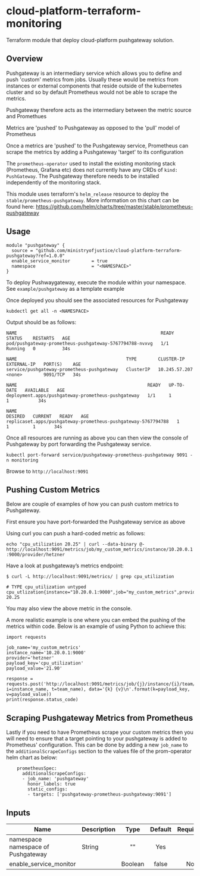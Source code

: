 # cloud-platform-terraform-monitoring

Terraform module that deploy cloud-platform pushgateway solution.

## Overview

Pushgateway is an intermediary service which allows you to define and push 'custom' metrics from jobs. Usually these would be metrics from instances or external components
that reside outside of the kubernetes cluster and so by default Prometheus would not be able to scrape the metrics. 

Pushgateway therefore acts as the intermediary between the metric source and Promethues

Metrics are 'pushed' to Pushgateway as opposed to the 'pull' model of Prometheus

Once a metrics are 'pushed' to the Pushgateway service, Prometheus can scrape the metrics by adding a Pushgateway 'target' to its configuration

The ```prometheus-operator``` used to install the existing monitoring stack (Prometheus, Grafana etc) does not currently have any CRDs of ```kind: PushGateway```.
The Pushgateway therefore needs to be installed independently of the monitoring stack.

This module uses terraform's ```helm_release``` resource to deploy the ```stable/prometheus-pushgateway```. More information on this chart can be found here:
https://github.com/helm/charts/tree/master/stable/prometheus-pushgateway


## Usage

```hcl
module "pushgateway" {
  source = "github.com/ministryofjustice/cloud-platform-terraform-pushgateway?ref=1.0.0"
  enable_service_monitor        = true
  namespace                     = "<NAMESPACE>"
}
```

To deploy Pushwaygateway, execute the module within your namespace. See ```example/pushgateway``` as a template example

Once deployed you should see the associated resources for Pushgateway 

```kubdectl get all -n <NAMESPACE>```

Output should be as follows:

```
NAME                                                      READY   STATUS    RESTARTS   AGE
pod/pushgateway-prometheus-pushgateway-5767794788-nvxvg   1/1     Running   0          34s

NAME                                         TYPE        CLUSTER-IP      EXTERNAL-IP   PORT(S)    AGE
service/pushgateway-prometheus-pushgateway   ClusterIP   10.245.57.207   <none>        9091/TCP   34s

NAME                                                 READY   UP-TO-DATE   AVAILABLE   AGE
deployment.apps/pushgateway-prometheus-pushgateway   1/1     1            1           34s

NAME                                                            DESIRED   CURRENT   READY   AGE
replicaset.apps/pushgateway-prometheus-pushgateway-5767794788   1         1         1       34s 
```

Once all resources are running as above you can then view the console of Pushgateway by port forwarding the Pushgateway service.

``` kubectl port-forward service/pushgateway-prometheus-pushgateway 9091 -n monitoring ```

Browse to ```http://localhost:9091```

## Pushing Custom Metrics

Below are couple of examples of how you can push custom metrics to Pushgateway. 

First ensure you have port-forwarded the Pushgateway service as above 

Using curl you can push a hard-coded metric as follows:

```echo "cpu_utilization 20.25" | curl --data-binary @- http://localhost:9091/metrics/job/my_custom_metrics/instance/10.20.0.1:9000/provider/hetzner```

Have a look at pushgateway’s metrics endpoint:

```
$ curl -L http://localhost:9091/metrics/ | grep cpu_utilization

# TYPE cpu_utilization untyped
cpu_utlization{instance="10.20.0.1:9000",job="my_custom_metrics",provider="hetzner"} 20.25
```

You may also view the above metric in the console.

A more realistic example is one where you can embed the pushing of the metrics within code. Below is an example of using Python to achieve this:

```
import requests

job_name='my_custom_metrics'
instance_name='10.20.0.1:9000'
provider='hetzner'
payload_key='cpu_utilization'
payload_value='21.90'

response = requests.post('http://localhost:9091/metrics/job/{j}/instance/{i}/team/{t}'.format(j=job_name, i=instance_name, t=team_name), data='{k} {v}\n'.format(k=payload_key, v=payload_value))
print(response.status_code)
```

## Scraping Pushgateway Metrics from Prometheus

Lastly if you need to have Prometheus scrape your custom metrics then you will need to ensure that a target pointing to your pushgateway is added to Prometheus' configuration. This can be done by adding a new ```job_name``` to the ```additionalScrapeConfigs``` section to the values file of the prom-operator helm chart as below:

```
    prometheusSpec:
      additionalScrapeConfigs:
      - job_name: 'pushgateway'
        honor_labels: true
        static_configs:
        - targets: ['pushgateway-prometheus-pushgateway:9091']
```

## Inputs

| Name                         | Description               | Type    | Default | Required |
|------------------------------|---------------------      |:----:   |:-------:|:--------:|
|   namespace                     namespace of Pushgateway | String  |   ""    |     Yes  |
|   enable_service_monitor     |                           | Boolean |   false |     No   |